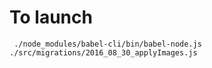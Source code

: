 # To launch
` ./node_modules/babel-cli/bin/babel-node.js ./src/migrations/2016_08_30_applyImages.js`
